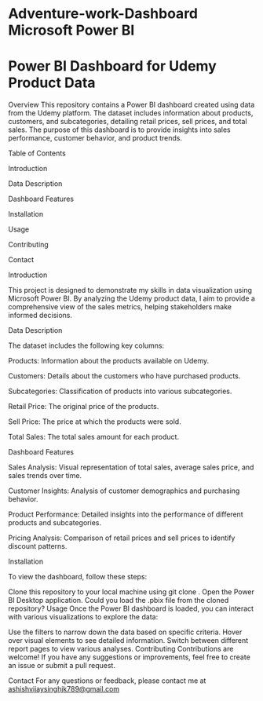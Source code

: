 # Adventure-work-Dashboard Microsoft Power BI 
# Power BI Dashboard for Udemy Product Data
Overview
This repository contains a Power BI dashboard created using data from the Udemy platform. The dataset includes information about products, customers, and subcategories, detailing retail prices, sell prices, and total sales. The purpose of this dashboard is to provide insights into sales performance, customer behavior, and product trends.

Table of Contents


Introduction


Data Description


Dashboard Features


Installation


Usage


Contributing



Contact


Introduction


This project is designed to demonstrate my skills in data visualization using Microsoft Power BI. By analyzing the Udemy product data, I aim to provide a comprehensive view of the sales metrics, helping stakeholders make informed decisions.

Data Description


The dataset includes the following key columns:

Products: Information about the products available on Udemy.


Customers: Details about the customers who have purchased products.


Subcategories: Classification of products into various subcategories.


Retail Price: The original price of the products.


Sell Price: The price at which the products were sold.


Total Sales: The total sales amount for each product.


Dashboard Features


Sales Analysis: Visual representation of total sales, average sales price, and sales trends over time.


Customer Insights: Analysis of customer demographics and purchasing behavior.


Product Performance: Detailed insights into the performance of different products and subcategories.


Pricing Analysis: Comparison of retail prices and sell prices to identify discount patterns.


Installation

To view the dashboard, follow these steps:

Clone this repository to your local machine using git clone <repository-url>.
Open the Power BI Desktop application.
Could you load the .pbix file from the cloned repository?
Usage
Once the Power BI dashboard is loaded, you can interact with various visualizations to explore the data:

Use the filters to narrow down the data based on specific criteria.
Hover over visual elements to see detailed information.
Switch between different report pages to view various analyses.
Contributing
Contributions are welcome! If you have any suggestions or improvements, feel free to create an issue or submit a pull request.


Contact
For any questions or feedback, please contact me at ashishvijaysinghjk789@gmail.com
